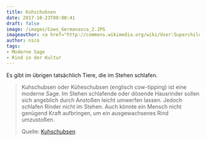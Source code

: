 ```yaml
---
title: Kuhschubsen
date: 2017-10-23T08:00:41
draft: false
image: /images/Cows_Germanasca_2.JPG
imageauthor: <a href="http://commons.wikimedia.org/wiki/User:Superchilum" title="User:Superchilum">Superchilum</a>
author: nico
tags: 
- Moderne Sage
- Rind in der Kultur
---
```


Es gibt im übrigen tatsächlich Tiere, die im Stehen schlafen.

> Kuhschubsen oder Küheschubsen (englisch cow-tipping) ist eine moderne Sage. Im
> Stehen schlafende oder dösende Hausrinder sollen sich angeblich durch Anstoßen
> leicht umwerfen lassen. Jedoch schlafen Rinder nicht im Stehen. Auch könnte
> ein Mensch nicht genügend Kraft aufbringen, um ein ausgewachsenes Rind
> umzustoßen.
>
> Quelle: [Kuhschubsen](https://de.wikipedia.org/wiki/Kuhschubsen)
